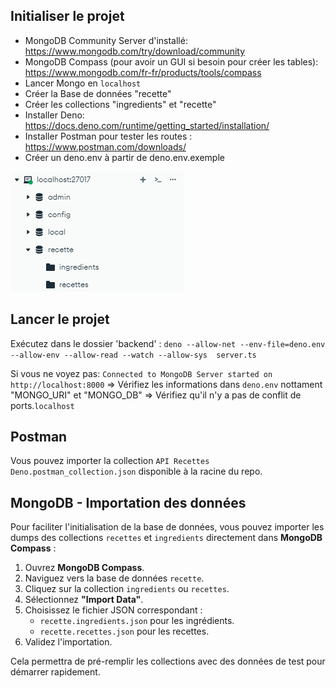 ## Initialiser le projet

- MongoDB Community Server d'installé:
  https://www.mongodb.com/try/download/community
- MongoDB Compass (pour avoir un GUI si besoin pour créer les tables):
  https://www.mongodb.com/fr-fr/products/tools/compass
- Lancer Mongo en `localhost`
- Créer la Base de données "recette"
- Créer les collections "ingredients" et "recette"
- Installer Deno: https://docs.deno.com/runtime/getting_started/installation/
- Installer Postman pour tester les routes : https://www.postman.com/downloads/
- Créer un deno.env à partir de deno.env.exemple

![alt text](./public/image.png)

## Lancer le projet

Exécutez dans le dossier 'backend' :
`deno --allow-net --env-file=deno.env --allow-env --allow-read --watch --allow-sys  server.ts`

Si vous ne voyez pas:
`Connected to MongoDB
Server started on http://localhost:8000` => Vérifiez les
informations dans `deno.env` nottament "MONGO_URI" et "MONGO_DB" => Vérifiez
qu'il n'y a pas de conflit de ports.`localhost`

## Postman

Vous pouvez importer la collection `API Recettes Deno.postman_collection.json`
disponible à la racine du repo.

## MongoDB - Importation des données

Pour faciliter l'initialisation de la base de données, vous pouvez importer les
dumps des collections `recettes` et `ingredients` directement dans **MongoDB
Compass** :

1. Ouvrez **MongoDB Compass**.
2. Naviguez vers la base de données `recette`.
3. Cliquez sur la collection `ingredients` ou `recettes`.
4. Sélectionnez **"Import Data"**.
5. Choisissez le fichier JSON correspondant :
   - `recette.ingredients.json` pour les ingrédients.
   - `recette.recettes.json` pour les recettes.
6. Validez l'importation.

Cela permettra de pré-remplir les collections avec des données de test pour
démarrer rapidement.
